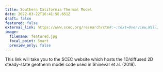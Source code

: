 ```yaml
---
title: Southern California Thermal Model
date: 2022-03-22T16:41:58.651Z
draft: false
featured: false
external_link: https://www.scec.org/research/ctm#:~:text=Overview,Williams%20and%20DeAngelo%20(2011).
image:
  filename: featured.jpg
  focal_point: Smart
  preview_only: false
---
```

This link will take you to the SCEC website which hosts the 1D/diffused 2D steady-state geotherm model code used in Shinevar et al. (2018).